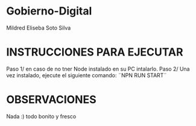 # Gobierno-Digital
Mildred  Eliseba  Soto Silva 
# INSTRUCCIONES PARA EJECUTAR
Paso 1/ en caso de no tner Node instalado en su PC intalarlo.
Paso 2/ Una vez instalado, ejecute el siguiente comando: ¨NPN RUN START¨
# OBSERVACIONES
Nada :) todo bonito y fresco
